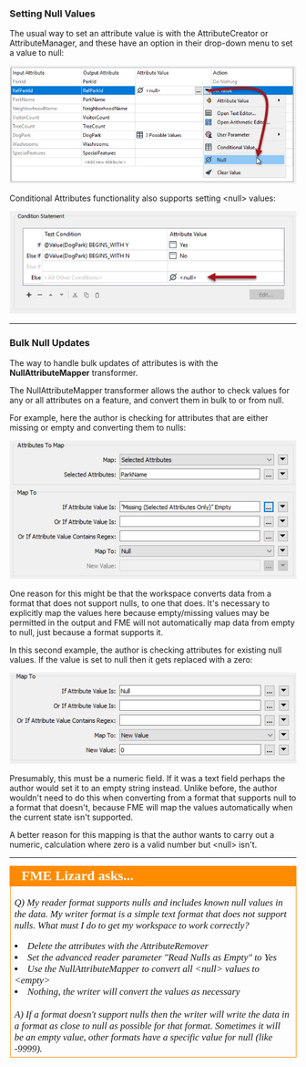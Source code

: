 ### Setting Null Values ###

The usual way to set an attribute value is with the AttributeCreator or AttributeManager, and these have an option in their drop-down menu to set a value to null:

![](./Images/Img1.022.SettingNull.png)

Conditional Attributes functionality also supports setting &lt;null&gt; values:

![](./Images/Img1.023.SettingConditionalNull.png) 

---

### Bulk Null Updates ###

The way to handle bulk updates of attributes is with the **NullAttributeMapper** transformer.

The NullAttributeMapper transformer allows the author to check values for any or all attributes on a feature, and convert them in bulk to or from null.

For example, here the author is checking for attributes that are either missing or empty and converting them to nulls:

![](./Images/Img1.024.NullAttrMapperExample1.png)

One reason for this might be that the workspace converts data from a format that does not support nulls, to one that does. It's necessary to explicitly map the values here because empty/missing values may be permitted in the output and FME will not automatically map data from empty to null, just because a format supports it.  

In this second example, the author is checking attributes for existing null values. If the value is set to null then it gets replaced with a zero: 

![](./Images/Img1.025.NullAttrMapperExample2.png)

Presumably, this must be a numeric field. If it was a text field perhaps the author would set it to an empty string instead. Unlike before, the author wouldn't need to do this when converting from a format that supports null to a format that doesn't, because FME will map the values automatically when the current state isn't supported.

A better reason for this mapping is that the author wants to carry out a numeric, calculation where zero is a valid number but &lt;null&gt; isn't. 

---

<!--Person X Says Section-->

<table style="border-spacing: 0px">
<tr>
<td style="vertical-align:middle;background-color:darkorange;border: 2px solid darkorange">
<i class="fa fa-quote-left fa-lg fa-pull-left fa-fw" style="color:white;padding-right: 12px;vertical-align:text-top"></i>
<span style="color:white;font-size:x-large;font-weight: bold;font-family:serif">FME Lizard asks...</span>
</td>
</tr>

<tr>
<td style="border: 1px solid darkorange">
<span style="font-family:serif; font-style:italic; font-size:larger">

<quiz name="">
  <question>
    <p>
      Q) My reader format supports nulls and includes known null values in the data. My writer format is a simple text format that does not support nulls. What must I do to get my workspace to work correctly? 
    </p>
    <answer><li>Delete the attributes with the AttributeRemover</answer>
    <answer><li>Set the advanced reader parameter "Read Nulls as Empty" to Yes</answer>
    <answer><li>Use the NullAttributeMapper to convert all &lt;null&gt; values to &lt;empty&gt;</answer>
    <answer correct><li>Nothing, the writer will convert the values as necessary</answer>
    <explanation><br><br>A) If a format doesn't support nulls then the writer will write the data in a format as close to null as possible for that format. Sometimes it will be an empty value, other formats have a specific value for null (like -9999).</explanation>
  </question>
</quiz>

</td>
</tr>
</table>
